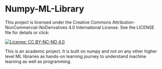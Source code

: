 # Numpy-ML-Library

<p> This project is licensed under the Creative Commons Attribution-NonCommercial-NoDerivatives 4.0 International License. See the LICENSE file for details or click: </p>

[![License: CC BY-NC-ND 4.0](https://img.shields.io/badge/License-CC%20BY--NC--ND%204.0-lightgrey.svg)](https://creativecommons.org/licenses/by-nc-nd/4.0/)

<p> This is an academic project. It is built on numpy and not on any other higher level ML libraries as hands-on learning journey to understand machine learning as well as programming. </p>
